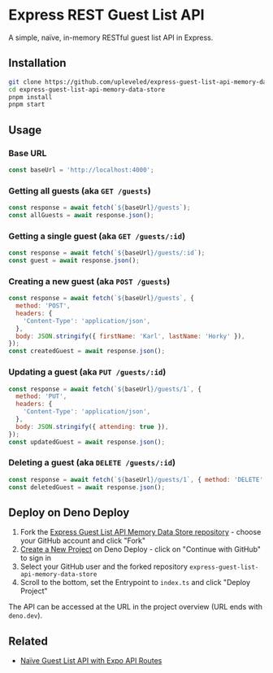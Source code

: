 # Express REST Guest List API

A simple, naïve, in-memory RESTful guest list API in Express.

## Installation

```sh
git clone https://github.com/upleveled/express-guest-list-api-memory-data-store.git
cd express-guest-list-api-memory-data-store
pnpm install
pnpm start
```

## Usage

### Base URL

```js
const baseUrl = 'http://localhost:4000';
```

### Getting all guests (aka `GET /guests`)

```js
const response = await fetch(`${baseUrl}/guests`);
const allGuests = await response.json();
```

### Getting a single guest (aka `GET /guests/:id`)

```js
const response = await fetch(`${baseUrl}/guests/:id`);
const guest = await response.json();
```

### Creating a new guest (aka `POST /guests`)

```js
const response = await fetch(`${baseUrl}/guests`, {
  method: 'POST',
  headers: {
    'Content-Type': 'application/json',
  },
  body: JSON.stringify({ firstName: 'Karl', lastName: 'Horky' }),
});
const createdGuest = await response.json();
```

### Updating a guest (aka `PUT /guests/:id`)

```js
const response = await fetch(`${baseUrl}/guests/1`, {
  method: 'PUT',
  headers: {
    'Content-Type': 'application/json',
  },
  body: JSON.stringify({ attending: true }),
});
const updatedGuest = await response.json();
```

### Deleting a guest (aka `DELETE /guests/:id`)

```js
const response = await fetch(`${baseUrl}/guests/1`, { method: 'DELETE' });
const deletedGuest = await response.json();
```

<!--

## Deploying to Heroku

Create a Heroku account at [Heroku - Sign up](https://signup.heroku.com/), and then click on this button:

[![Deploy](https://www.herokucdn.com/deploy/button.svg)](https://heroku.com/deploy?template=https://github.com/upleveled/express-guest-list-api-memory-data-store/tree/main)

This will set up a new application on your Heroku account using this repo as a template.

-->

## Deploy on Deno Deploy

1. Fork the [Express Guest List API Memory Data Store repository](https://github.com/upleveled/express-guest-list-api-memory-data-store/fork) - choose your GitHub account and click "Fork"
2. [Create a New Project](https://dash.deno.com/new_project) on Deno Deploy - click on "Continue with GitHub" to sign in
3. Select your GitHub user and the forked repository `express-guest-list-api-memory-data-store`
4. Scroll to the bottom, set the Entrypoint to `index.ts` and click "Deploy Project"

The API can be accessed at the URL in the project overview (URL ends with `deno.dev`).

## Related

- [Naïve Guest List API with Expo API Routes](https://gist.github.com/karlhorky/46785c6f90924738fdb44bf2e1931f17)
